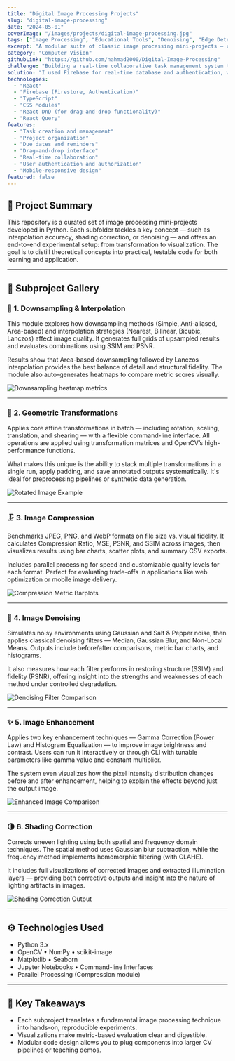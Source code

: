 ```yaml
---
title: "Digital Image Processing Projects"
slug: "digital-image-processing"
date: "2024-05-01"
coverImage: "/images/projects/digital-image-processing.jpg"
tags: ["Image Processing", "Educational Tools", "Denoising", "Edge Detection", "Visualization"]
excerpt: "A modular suite of classic image processing mini-projects — covering interpolation, compression, denoising, enhancement, and shading correction — with clean visual benchmarks and Python implementations."
category: "Computer Vision"
githubLink: "https://github.com/nahmad2000/Digital-Image-Processing"
challenge: "Building a real-time collaborative task management system that works seamlessly across devices was the main challenge. The app needed to handle concurrent updates from multiple users and provide a smooth, responsive experience."
solution: "I used Firebase for real-time database and authentication, which allowed for instant updates across all connected clients. React was used for the UI, with TypeScript providing type safety and improved developer experience."
technologies:
  - "React"
  - "Firebase (Firestore, Authentication)"
  - "TypeScript"
  - "CSS Modules"
  - "React DnD (for drag-and-drop functionality)"
  - "React Query"
features:
  - "Task creation and management"
  - "Project organization"
  - "Due dates and reminders"
  - "Drag-and-drop interface"
  - "Real-time collaboration"
  - "User authentication and authorization"
  - "Mobile-responsive design"
featured: false
---
```


## 🧠 Project Summary

This repository is a curated set of image processing mini-projects developed in Python. Each subfolder tackles a key concept — such as interpolation accuracy, shading correction, or denoising — and offers an end-to-end experimental setup: from transformation to visualization. The goal is to distill theoretical concepts into practical, testable code for both learning and application.

---

## 📂 Subproject Gallery

### 🔻 1. Downsampling & Interpolation  
This module explores how downsampling methods (Simple, Anti-aliased, Area-based) and interpolation strategies (Nearest, Bilinear, Bicubic, Lanczos) affect image quality. It generates full grids of upsampled results and evaluates combinations using SSIM and PSNR.

Results show that Area-based downsampling followed by Lanczos interpolation provides the best balance of detail and structural fidelity. The module also auto-generates heatmaps to compare metric scores visually.

![Downsampling heatmap metrics](/images/projects/digital-image-processing/dip-downsampling.png)

---

### 🔄 2. Geometric Transformations  
Applies core affine transformations in batch — including rotation, scaling, translation, and shearing — with a flexible command-line interface. All operations are applied using transformation matrices and OpenCV’s high-performance functions.

What makes this unique is the ability to stack multiple transformations in a single run, apply padding, and save annotated outputs systematically. It's ideal for preprocessing pipelines or synthetic data generation.

![Rotated Image Example](/images/projects/digital-image-processing/dip-geometry.png)

---

### 🗜️ 3. Image Compression  
Benchmarks JPEG, PNG, and WebP formats on file size vs. visual fidelity. It calculates Compression Ratio, MSE, PSNR, and SSIM across images, then visualizes results using bar charts, scatter plots, and summary CSV exports.

Includes parallel processing for speed and customizable quality levels for each format. Perfect for evaluating trade-offs in applications like web optimization or mobile image delivery.

![Compression Metric Barplots](/images/projects/digital-image-processing/dip-compression.png)

---

### 🧹 4. Image Denoising  
Simulates noisy environments using Gaussian and Salt & Pepper noise, then applies classical denoising filters — Median, Gaussian Blur, and Non-Local Means. Outputs include before/after comparisons, metric bar charts, and histograms.

It also measures how each filter performs in restoring structure (SSIM) and fidelity (PSNR), offering insight into the strengths and weaknesses of each method under controlled degradation.

![Denoising Filter Comparison](/images/projects/digital-image-processing/dip-denoising.png)

---

### ✨ 5. Image Enhancement  
Applies two key enhancement techniques — Gamma Correction (Power Law) and Histogram Equalization — to improve image brightness and contrast. Users can run it interactively or through CLI with tunable parameters like gamma value and constant multiplier.

The system even visualizes how the pixel intensity distribution changes before and after enhancement, helping to explain the effects beyond just the output image.

![Enhanced Image Comparison](/images/projects/digital-image-processing/dip-enhancement.png)

---

### 🌗 6. Shading Correction  
Corrects uneven lighting using both spatial and frequency domain techniques. The spatial method uses Gaussian blur subtraction, while the frequency method implements homomorphic filtering (with CLAHE).

It includes full visualizations of corrected images and extracted illumination layers — providing both corrective outputs and insight into the nature of lighting artifacts in images.

![Shading Correction Output](/images/projects/digital-image-processing/dip-shading.png)

---

## ⚙️ Technologies Used

- Python 3.x  
- OpenCV • NumPy • scikit-image  
- Matplotlib • Seaborn  
- Jupyter Notebooks • Command-line Interfaces  
- Parallel Processing (Compression module)

---

## 🧠 Key Takeaways

- Each subproject translates a fundamental image processing technique into hands-on, reproducible experiments.
- Visualizations make metric-based evaluation clear and digestible.
- Modular code design allows you to plug components into larger CV pipelines or teaching demos.
